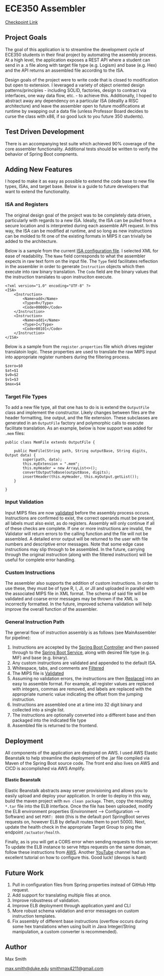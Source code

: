 # ECE350 Assembler
[Checkpoint Link](https://docs.google.com/document/d/1lWidKfZjJPaiOQSDBa6b3rpWHXM1RloXSUBQB6QC6M8/edit)

## Project Goals
The goal of this application is to streamline the development cycle of ECE350 students in their final project by automating the assembly process. At a high level, the application exposes a REST API where a student can send in a .s file along with target file type (e.g. Logism) and base (e.g. Hex) and the API returns an assembled file according to the ISA.

Design goals of the project were to write code that is closed to modification but open to extension. I leveraged a variety of object oriented design patterns/principles - including SOLID, factories, design to contract via interfaces, one way data flow, etc. - to achieve this. Additionally, I hoped to abstract away any dependency on a particular ISA (ideallly a RISC architecture) and leave the assembler open to future modifications at runtime by swapping out a data file (unless Professor Board decides to curse the class with x86, if so good luck to you future 350 students).

## Test Driven Development
There is an accompanying test suite which achieved 90% coverage of the core assembler functionality. Additional tests should be written to verify the behavior of Spring Boot compnents.

## Adding New Features
I hoped to make it as easy as possible to extend the code base to new file types, ISAs, and target base. Below is a guide to future developers that want to extend the functionality.

### ISA and Registers
The original design goal of the project was to be completely data driven, particularly with regards to a new ISA. Ideally, the ISA can be pulled from a secure location and is interpreted during each assemble API request. In this way, the ISA can be modified at runtime, and so long as new instructions can be molded to fit one of the existing formats in MIPS it can trivially be added to the architecture.

Below is a sample from the current [ISA configuration file](https://github.com/max4211/assembler-spring-backend/blob/master/src/main/resources/config/ece350ISA.xml). I selected XML for ease of readability. The `Name` field corresponds to what the assembler expects in raw text form on the input file. The `Type` field facilitates reflection in the assembler in order to generate `Instruction` objects which then execute into raw binary translation. The `Code` field are the binary values that the instruction translates to upon instruciton execute. 

```htmlembedded=
<?xml version="1.0" encoding="UTF-8" ?>
<ISA>
    <Instruction>
        <Name>add</Name>
        <Type>R</Type>
        <Code>00000</Code>
    </Instruction>
    <Instruction>
        <Name>addi</Name>
        <Type>I</Type>
        <Code>00101</Code>
    </Instruction>
</ISA>
```

Below is a sample from the `register.properties` file which drives register translatoin logic. These properties are used to translate the raw MIPS input into appropriate register numbers during the filtering process.

```css
$zero=$0
$at=$1
$v0=$2
$v1=$3
$max=$4
```

### Target File Types
To add a new file type, all that one has to do is is extend the `OutputFile` class and implement the constructor. Likely changes between files are the header formatting, line output, and the file extension. These subclasses are generated in an `OutputFile` factory and polymorphic calls to execute facilitate translation. As an example, below is how support was added for `.mem` files:
```java=8
public class MemFile extends OutputFile {

    public MemFile(String path, String outputBase, String digits, Output data) {
        super(path, data);
        this.myExtension = ".mem";
        this.myHeader = new ArrayList<>();
        convertOutputToBase(outputBase, digits);
        insertHeader(this.myHeader, this.myOutput.getList());
    }
    
}
```

### Input Validation
Input MIPS files are now [validated](https://github.com/max4211/assembler-spring-backend/blob/master/src/main/java/com/ece350/assembler/model/filter/Validator.java) before the assembly process occurs. Instructions are confirmed to exist, the correct operands must be present, all labels must also exist, as do registers. Assembly will only continue if all of these checks are complete. If one or more instructions are invalid, the Validator will return errors to the calling function and the file will not be assembled. A detailed error output will be returned to the user with file numbers and descriptive error messages. Note that some edge case instructions may slip through to be assembled. In the future, carrying through the original instruction (along with the filtered instruction) will be useful for complete error handling. 

### Custom Instructions
The assembler also supports the addition of custom instructions. In order to use these, they must be of type R, I, JI, or JII and uploaded in parallel with the associated MIPS file in XML format. The schema of said file will be validated and coarse error messages may be thrown if the XML is incorrectly formatted. In the future, improved schema validation will help improve the overall function of the assembler.

### General Instruction Path
The general flow of instruction assembly is as follows (see MainAssembler for pipeline):
1. Instructions are accepted by the [Spring Boot Controller](https://github.com/max4211/assembler-spring-backend/blob/master/src/main/java/com/ece350/assembler/spring/Controller.java) and then passed through to the [Spring Boot Service](https://github.com/max4211/assembler-spring-backend/blob/master/src/main/java/com/ece350/assembler/spring/Controller.java), along with desired file type (e.g. MIF) and base (e.g. binary).
2. Any custom instructions are validated and appended to the default ISA.
3. Whitespace, tabs, and comments are [Filtered](https://github.com/max4211/assembler-spring-backend/blob/master/src/main/java/com/ece350/assembler/model/filter/Filter.java) 
4. The MIPS file is [Validated](https://github.com/max4211/assembler-spring-backend/blob/master/src/main/java/com/ece350/assembler/model/filter/Validator.java)
5. Assuming no validation errors, the instructions are then [Replaced](https://github.com/max4211/assembler-spring-backend/blob/master/src/main/java/com/ece350/assembler/model/filter/Replacer.java) into an easy to assemble format. For example, all register values are replaced with integers, commas are removed, and labels are replaced with the appropriate numeric value indicating the offset from the jumping instruction.
6. Instructions are assembled one at a time into 32 digit binary and collected into a single list.
7. The instructions are optionally converted into a different base and then packaged into the indicated file type
8. Assembled file is returned to the frontend.

## Deployment
All components of the application are deployed on AWS. I used AWS Elastic Beanstalk to help streamline the deployment of the .jar file compiled via Maven of the Spring Boot source code. The front end also lives on AWS and CICD is accomplished via AWS Amplify.

#### Elastic Beanstalk
Elastic Beanstalk abstracts away server provisioning and allows you to easily upload and deploy your application. In order to deploy in this way, build the maven project with `mvn clean package`. Then, copy the resulting `*.tar` file into the ELB interface. Once the file has been uploaded, modify the ELB environment properties (Environment --> Configuration --> Software) and set `PORT: 8080` (this is the default port SpringBoot serves requests on, however ELB by default routes them to port 5000). Next, update the health check in the appropriate Target Group to ping the endpoint `/actuator/health`. 

Finally, as is you will get a CORS error when sending requests to this server. To update the ELB instance to serve https requests on the same domain, follow these instructions from [AWS](https://aws.amazon.com/premiumsupport/knowledge-center/elastic-beanstalk-https-configuration/). Another [YouTube](https://www.youtube.com/watch?v=BeOKTpFsuvk&ab_channel=WornOffKeys) channel had an excellent tutorial on how to configure this. Good luck! (devops is hard)

## Future Work
1. Pull in configuration files from Spring properties instead of GitHub Http request.
2. Add support for translating multiple files at once.
3. Improve robustness of validation.
4. Improve ELB deployment through application.yaml and CLI
5. More robust schema validation and error messages on custom instruction templates. 
6. Fix assembly of different base instructions (overflow occurs during some hex translations when using built in Java Integer/String manipulation, a custom converter is recommended).

## Author
Max Smith

max.smith@duke.edu
smithmax4211@gmail.com
